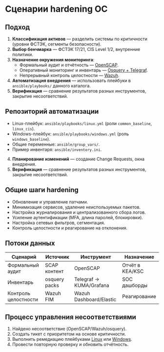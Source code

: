 # Сценарии hardening ОС

## Подход
1. **Классификация активов** — разделить системы по критичности (уровни ФСТЭК, сегменты безопасности).
2. **Выбор бенчмарка** — ФСТЭК 17/21, CIS Level 1/2, внутренние политики.
3. **Назначение окружения мониторинга**:
   - Формальный аудит и отчётность — [OpenSCAP](../environments/openscap/README.md).
   - Оперативный мониторинг и инвентарь — [Osquery + Telegraf](../environments/osquery-telegraf/README.md).
   - Непрерывный контроль целостности — [Wazuh](../environments/wazuh/README.md).
4. **Автоматизация внедрения** — использовать плейбуки в `ansible/playbooks/` данного каталога.
5. **Верификация** — сравнение результатов разных инструментов, закрытие несоответствий.

## Репозиторий автоматизации
- Linux-плейбук: `ansible/playbooks/linux.yml` (роли `common_baseline`, `linux_cis`).
- Windows-плейбук: `ansible/playbooks/windows.yml` (роль `windows_baseline`).
- Общие переменные: `ansible/group_vars/`.
- Пример инвентаря: `ansible/inventory.ini`.

4. **Планирование изменений** — создание Change Requests, окна внедрения.
5. **Верификация** — сравнение результатов разных инструментов, закрытие несоответствий.

## Общие шаги hardening
- Обновление и управление патчами.
- Минимизация сервисов, удаление неиспользуемых пакетов.
- Настройка журналирования и централизованного сбора логов.
- Усиление аутентификации (MFA, длина паролей, блокировки).
- Настройка сетевых фильтров, сегментация.
- Контроль целостности и реагирование на отклонения.

## Потоки данных
| Сценарий | Источник | Инструмент | Назначение |
|----------|----------|------------|------------|
| Формальный аудит | SCAP контент | OpenSCAP | Отчёт в KEA/KSC |
| Инвентарь | osquery packs | Telegraf -> KUMA/Grafana | SOC дашборды |
| Контроль целостности | Wazuh FIM | Wazuh Dashboard/Elastic | Реагирование |

## Процесс управления несоответствиями
1. Найдено несоответствие (OpenSCAP/Wazuh/osquery).
2. Создать тикет с приоритетом на основе критичности.
3. Выполнить ремедиацию плейбуками [Linux](linux.md) или [Windows](windows.md).
4. Провести повторную проверку и обновить отчётность.